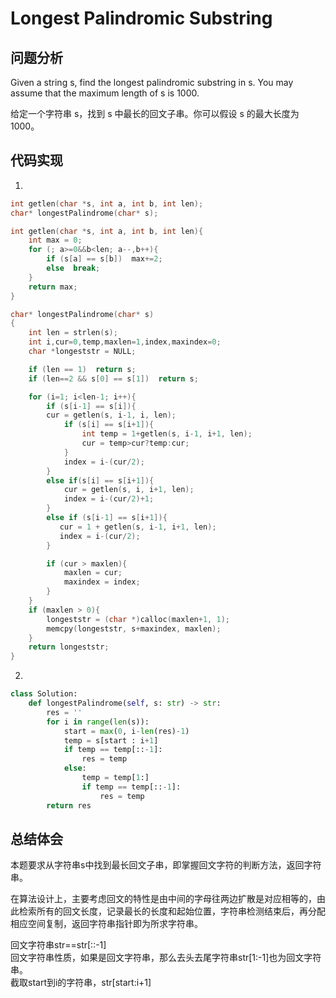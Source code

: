 #  Longest Palindromic Substring

## 问题分析
Given a string s, find the longest palindromic substring in s. You may assume that the maximum length of s is 1000.

给定一个字符串 s，找到 s 中最长的回文子串。你可以假设 s 的最大长度为1000。

## 代码实现

1.
``` C
int getlen(char *s, int a, int b, int len);
char* longestPalindrome(char* s);

int getlen(char *s, int a, int b, int len){
    int max = 0;
    for (; a>=0&&b<len; a--,b++){
        if (s[a] == s[b])  max+=2;
        else  break;
    }
    return max;
}

char* longestPalindrome(char* s)
{
    int len = strlen(s);
    int i,cur=0,temp,maxlen=1,index,maxindex=0;
    char *longeststr = NULL;

    if (len == 1)  return s;
    if (len==2 && s[0] == s[1])  return s;

    for (i=1; i<len-1; i++){
        if (s[i-1] == s[i]){
        cur = getlen(s, i-1, i, len);
            if (s[i] == s[i+1]){
                int temp = 1+getlen(s, i-1, i+1, len);
                cur = temp>cur?temp:cur;
            }
            index = i-(cur/2);
        }
        else if(s[i] == s[i+1]){
            cur = getlen(s, i, i+1, len);
            index = i-(cur/2)+1;
        }
        else if (s[i-1] == s[i+1]){
           cur = 1 + getlen(s, i-1, i+1, len);
           index = i-(cur/2);
        }

        if (cur > maxlen){
            maxlen = cur;
            maxindex = index;
        }
    }
    if (maxlen > 0){
        longeststr = (char *)calloc(maxlen+1, 1);
        memcpy(longeststr, s+maxindex, maxlen);
    }
    return longeststr;
}
```

2.
```python
class Solution:
    def longestPalindrome(self, s: str) -> str:
        res = ''
        for i in range(len(s)):
            start = max(0, i-len(res)-1)
            temp = s[start : i+1]
            if temp == temp[::-1]:
                res = temp
            else:
                temp = temp[1:]
                if temp == temp[::-1]:
                    res = temp
        return res
```

## 总结体会

本题要求从字符串s中找到最长回文子串，即掌握回文字符的判断方法，返回字符串。

在算法设计上，主要考虑回文的特性是由中间的字母往两边扩散是对应相等的，由此检索所有的回文长度，记录最长的长度和起始位置，字符串检测结束后，再分配相应空间复制，返回字符串指针即为所求字符串。

回文字符串str==str[::-1]  
回文字符串性质，如果是回文字符串，那么去头去尾字符串str[1:-1]也为回文字符串。  
截取start到i的字符串，str[start:i+1]